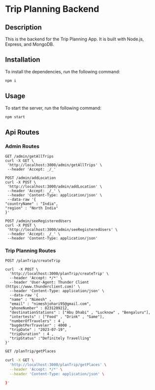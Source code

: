 # Trip Planning Backend

## Description

This is the backend for the Trip Planning App. It is built with Node.js, Express, and MongoDB.

## Installation

To install the dependencies, run the following command:

```bash
npm i
```

## Usage

To start the server, run the following command:

```bash
npm start
```

## Api Routes

### Admin Routes

```
GET /admin/getAllTrips
curl -X GET \
 'http://localhost:3000/admin/getAllTrips' \
 --header 'Accept: _/_'
```

```
POST /admin/addLocation
curl -X POST \
 'http://localhost:3000/admin/addLocation' \
 --header 'Accept: _/_' \
 --header 'Content-Type: application/json' \
 --data-raw '{
"countryName" : "India",
"region" : "North India"
}'
```

```
POST /admin/seeRegisteredUsers
curl -X POST \
 'http://localhost:3000/admin/seeRegisteredUsers' \
 --header 'Accept: _/_' \
 --header 'Content-Type: application/json'
```

### Trip Planning Routes

```
POST /planTrip/createTrip

curl  -X POST \
  'http://localhost:3000/planTrip/createTrip' \
  --header 'Accept: */*' \
  --header 'User-Agent: Thunder Client (https://www.thunderclient.com)' \
  --header 'Content-Type: application/json' \
  --data-raw '{
  "name" : "Nimesh" ,
  "email" : "nimeshjohari95@gmail.com",
  "phoneNumber" : 8231209212,
  "destinationStations" : ["Abu Dhabi" , "Lucknow" , "Bengaluru"],
  "intertests" : ["Food" , "Drink" , "Game"],
  "numberOfTravelers" : 4 ,
  "bugdetPerTraveler" : 4000 ,
  "tripDate" : "2023-07-19",
  "tripDuration" : 4 ,
  "tripStatus" :"Definitely Travelling"
}'
```

```bash
GET /planTrip/getPlaces

curl -X GET \
  'http://localhost:3000/planTrip/getPlaces' \
  --header 'Accept: */*' \
  --header 'Content-Type: application/json' \

}'
```
